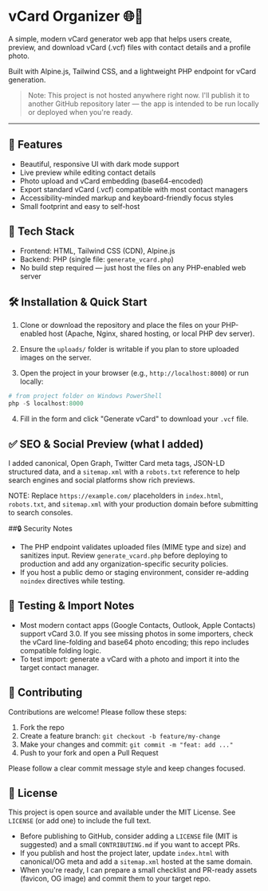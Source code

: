 # vCard Organizer 🌐📇

A simple, modern vCard generator web app that helps users create, preview, and download vCard (.vcf) files with contact details and a profile photo.

Built with Alpine.js, Tailwind CSS, and a lightweight PHP endpoint for vCard generation.

> Note: This project is not hosted anywhere right now. I'll publish it to another GitHub repository later — the app is intended to be run locally or deployed when you're ready.

---

## 🚀 Features

- Beautiful, responsive UI with dark mode support
- Live preview while editing contact details
- Photo upload and vCard embedding (base64-encoded)
- Export standard vCard (.vcf) compatible with most contact managers
- Accessibility-minded markup and keyboard-friendly focus styles
- Small footprint and easy to self-host

## 🧩 Tech Stack

- Frontend: HTML, Tailwind CSS (CDN), Alpine.js
- Backend: PHP (single file: `generate_vcard.php`)
- No build step required — just host the files on any PHP-enabled web server

## 🛠️ Installation & Quick Start

1. Clone or download the repository and place the files on your PHP-enabled host (Apache, Nginx, shared hosting, or local PHP dev server).

2. Ensure the `uploads/` folder is writable if you plan to store uploaded images on the server.

3. Open the project in your browser (e.g., `http://localhost:8000`) or run locally:

```powershell
# from project folder on Windows PowerShell
php -S localhost:8000
```

4. Fill in the form and click "Generate vCard" to download your `.vcf` file.

## ✅ SEO & Social Preview (what I added)

I added canonical, Open Graph, Twitter Card meta tags, JSON-LD structured data, and a `sitemap.xml` with a `robots.txt` reference to help search engines and social platforms show rich previews.

NOTE: Replace `https://example.com/` placeholders in `index.html`, `robots.txt`, and `sitemap.xml` with your production domain before submitting to search consoles.

##🔒 Security Notes

- The PHP endpoint validates uploaded files (MIME type and size) and sanitizes input. Review `generate_vcard.php` before deploying to production and add any organization-specific security policies.
- If you host a public demo or staging environment, consider re-adding `noindex` directives while testing.

## 🧪 Testing & Import Notes

- Most modern contact apps (Google Contacts, Outlook, Apple Contacts) support vCard 3.0. If you see missing photos in some importers, check the vCard line-folding and base64 photo encoding; this repo includes compatible folding logic.
- To test import: generate a vCard with a photo and import it into the target contact manager.

## 🤝 Contributing

Contributions are welcome! Please follow these steps:

1. Fork the repo
2. Create a feature branch: `git checkout -b feature/my-change`
3. Make your changes and commit: `git commit -m "feat: add ..."`
4. Push to your fork and open a Pull Request

Please follow a clear commit message style and keep changes focused.

## 📜 License

This project is open source and available under the MIT License. See `LICENSE` (or add one) to include the full text.

- Before publishing to GitHub, consider adding a `LICENSE` file (MIT is suggested) and a small `CONTRIBUTING.md` if you want to accept PRs.
- If you publish and host the project later, update `index.html` with canonical/OG meta and add a `sitemap.xml` hosted at the same domain.
- When you're ready, I can prepare a small checklist and PR-ready assets (favicon, OG image) and commit them to your target repo.
